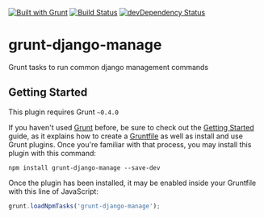 [![Built with Grunt](https://cdn.gruntjs.com/builtwith.png)](http://gruntjs.com/)
[![Build Status](https://travis-ci.org/rockabox/grunt-django-manage.svg?branch=master)](https://travis-ci.org/rockabox/grunt-django-manage)
[![devDependency Status](https://david-dm.org/rockabox/grunt-django-manage/dev-status.svg)](https://david-dm.org/rockabox/grunt-django-manage#info=devDependencies)

# grunt-django-manage

Grunt tasks to run common django management commands

## Getting Started
This plugin requires Grunt `~0.4.0`

If you haven't used [Grunt](http://gruntjs.com/) before, be sure to check out the [Getting Started](http://gruntjs.com/getting-started) guide, as it explains how to create a [Gruntfile](http://gruntjs.com/sample-gruntfile) as well as install and use Grunt plugins. Once you're familiar with that process, you may install this plugin with this command:

```shell
npm install grunt-django-manage --save-dev
```

Once the plugin has been installed, it may be enabled inside your Gruntfile with this line of JavaScript:

```js
grunt.loadNpmTasks('grunt-django-manage');
```

